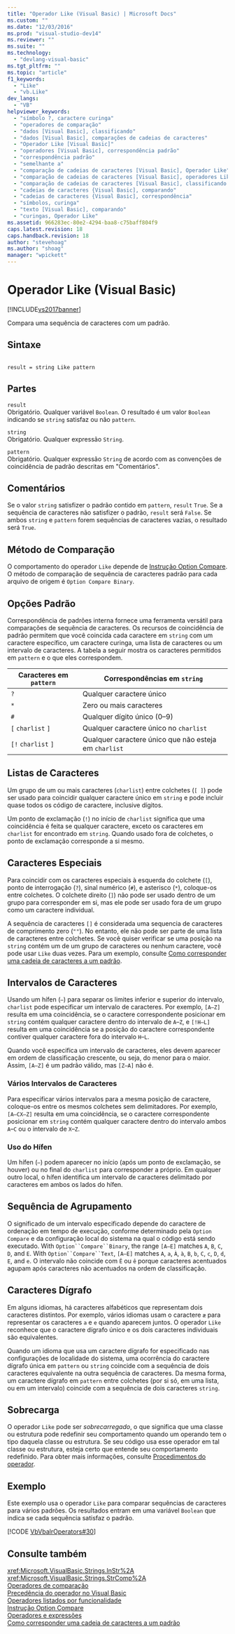 ```yaml
---
title: "Operador Like (Visual Basic) | Microsoft Docs"
ms.custom: ""
ms.date: "12/03/2016"
ms.prod: "visual-studio-dev14"
ms.reviewer: ""
ms.suite: ""
ms.technology: 
  - "devlang-visual-basic"
ms.tgt_pltfrm: ""
ms.topic: "article"
f1_keywords: 
  - "Like"
  - "vb.Like"
dev_langs: 
  - "VB"
helpviewer_keywords: 
  - "símbolo ?, caractere curinga"
  - "operadores de comparação"
  - "dados [Visual Basic], classificando"
  - "dados [Visual Basic], comparações de cadeias de caracteres"
  - "Operador Like [Visual Basic]"
  - "operadores [Visual Basic], correspondência padrão"
  - "correspondência padrão"
  - "semelhante a"
  - "comparação de cadeias de caracteres [Visual Basic], Operador Like"
  - "comparação de cadeias de caracteres [Visual Basic], operadores Like"
  - "comparação de cadeias de caracteres [Visual Basic], classificando dados"
  - "cadeias de caracteres {Visual Basic], comparando"
  - "cadeias de caracteres {Visual Basic], correspondência"
  - "símbolos, curinga"
  - "texto [Visual Basic], comparando"
  - "curingas, Operador Like"
ms.assetid: 966283ec-80e2-4294-baa8-c75baff804f9
caps.latest.revision: 18
caps.handback.revision: 18
author: "stevehoag"
ms.author: "shoag"
manager: "wpickett"
---
```

# Operador Like (Visual Basic)
[!INCLUDE[vs2017banner](../../../csharp/includes/vs2017banner.md)]

Compara uma sequência de caracteres com um padrão.  
  
## Sintaxe  
  
```  
  
result = string Like pattern  
```  
  
## Partes  
 `result`  
 Obrigatório.  Qualquer variável `Boolean`.  O resultado é um valor `Boolean` indicando se `string` satisfaz ou não `pattern`.  
  
 `string`  
 Obrigatório.  Qualquer expressão `String`.  
  
 `pattern`  
 Obrigatório.  Qualquer expressão `String` de acordo com as convenções de coincidência de padrão descritas em "Comentários".  
  
## Comentários  
 Se o valor `string` satisfizer o padrão contido em `pattern`, `result` `True`.  Se a sequência de caracteres não satisfizer o padrão, `result` será  `False`.  Se ambos `string` e `pattern` forem sequências de caracteres vazias, o resultado será `True`.  
  
## Método de Comparação  
 O comportamento do operador `Like` depende de [Instrução Option Compare](../../../visual-basic/language-reference/statements/option-compare-statement.md).  O método de comparação de sequência de caracteres padrão para cada arquivo de origem é `Option Compare Binary`.  
  
## Opções Padrão  
 Correspondência de padrões interna fornece uma ferramenta versátil para comparações de sequência de caracteres.  Os recursos de coincidência de padrão permitem que você coincida cada caractere em `string` com um caractere específico, um caractere curinga, uma lista de caracteres ou um intervalo de caracteres.  A tabela a seguir mostra os caracteres permitidos em `pattern` e o que eles correspondem.  
  
|Caracteres em `pattern`|Correspondências em `string`|  
|-----------------------------|----------------------------------|  
|`?`|Qualquer caractere único|  
|`*`|Zero ou mais caracteres|  
|`#`|Qualquer dígito único \(0–9\)|  
|`[` `charlist` `]`|Qualquer caractere único no `charlist`|  
|`[!` `charlist` `]`|Qualquer caractere único que não esteja em `charlist`|  
  
## Listas de Caracteres  
 Um grupo de um ou mais caracteres \(`charlist`\) entre colchetes \(`[ ]`\) pode ser usado para coincidir qualquer caractere único em `string` e pode incluir quase todos os código de caractere, inclusive dígitos.  
  
 Um ponto de exclamação \(`!`\) no início de `charlist` significa que uma coincidência é feita se qualquer caractere, exceto os caracteres em `charlist` for encontrado em `string`.  Quando usado fora de colchetes, o ponto de exclamação corresponde a si mesmo.  
  
## Caracteres Especiais  
 Para coincidir com os caracteres especiais à esquerda do colchete \(`[`\), ponto de interrogação \(`?`\), sinal numérico \(`#`\), e asterisco \(`*`\), coloque\-os entre colchetes.  O colchete direito \(`]`\) não pode ser usado dentro de um grupo para corresponder em si, mas ele pode ser usado fora de um grupo como um caractere individual.  
  
 A sequência de caracteres `[]` é considerada uma sequencia de caracteres de comprimento zero \(`""`\).  No entanto, ele não pode ser parte de uma lista de caracteres entre colchetes.  Se você quiser verificar se uma posição na `string` contém um de um grupo de caracteres ou nenhum caractere, você pode usar `Like` duas vezes.  Para um exemplo, consulte [Como corresponder uma cadeia de caracteres a um padrão](../../../visual-basic/programming-guide/language-features/operators-and-expressions/how-to-match-a-string-against-a-pattern.md).  
  
## Intervalos de Caracteres  
 Usando um hífen \(`–`\) para separar os limites inferior e superior do intervalo, `charlist` pode especificar um intervalo de caracteres.  Por exemplo, `[A–Z]` resulta em uma coincidência, se o caractere correspondente posicionar em `string` contém qualquer caractere dentro do intervalo de `A`–`Z`, e `[!H–L]` resulta em uma coincidência se a posição do caractere correspondente contiver qualquer caractere fora do intervalo `H`–`L`.  
  
 Quando você especifica um intervalo de caracteres, eles devem aparecer em ordem de classificação crescente, ou seja, do menor para o maior.  Assim, `[A–Z]` é um padrão válido, mas `[Z–A]` não é.  
  
### Vários Intervalos de Caracteres  
 Para especificar vários intervalos para a mesma posição de caractere, coloque\-os entre os mesmos colchetes sem delimitadores.  Por exemplo, `[A–CX–Z]` resulta em uma coincidência, se o caractere correspondente posicionar em `string` contém qualquer caractere dentro do intervalo ambos `A`–`C` ou o intervalo de `X`–`Z`.  
  
### Uso do Hífen  
 Um hífen \(`–`\) podem aparecer no início \(após um ponto de exclamação, se houver\) ou no final do `charlist` para corresponder a próprio.  Em qualquer outro local, o hífen identifica um intervalo de caracteres delimitado por caracteres em ambos os lados do hífen.  
  
## Sequência de Agrupamento  
 O significado de um intervalo especificado depende do caractere de ordenação em tempo de execução, conforme determinado pela `Option` `Compare` e da configuração local do sistema na qual o código está sendo executado.  With `Option``Compare``Binary`, the range `[A–E]` matches `A`, `B`, `C`, `D`, and `E`.  With `Option``Compare``Text`, `[A–E]` matches `A`, `a`, `À`, `à`, `B`, `b`, `C`, `c`, `D`, `d`, `E`, and `e`.  O intervalo não coincide com `Ê` ou `ê` porque caracteres acentuados agupam após caracteres não acentuados na ordem de classificação.  
  
## Caracteres Dígrafo  
 Em alguns idiomas, há caracteres alfabéticos que representam dois caracteres distintos.  Por exemplo, vários idiomas usam o caractere `æ` para representar os caracteres `a` e `e` quando aparecem juntos.  O operador `Like` reconhece que o caractere dígrafo único e os dois caracteres individuais são equivalentes.  
  
 Quando um idioma que usa um caractere dígrafo for especificado nas configurações de localidade do sistema, uma ocorrência do caractere dígrafo única em `pattern` ou `string` coincide com a sequência de dois caracteres equivalente na outra sequência de caracteres.  Da mesma forma, um caractere dígrafo em `pattern` entre colchetes \(por si só, em uma lista, ou em um intervalo\) coincide com a sequência de dois caracteres `string`.  
  
## Sobrecarga  
 O operador `Like` pode ser *sobrecarregado*, o que significa que uma classe ou estrutura pode redefinir seu comportamento quando um operando tem o tipo daquela classe ou estrutura.  Se seu código usa esse operador em tal classe ou estrutura, esteja certo que entende seu comportamento redefinido.  Para obter mais informações, consulte [Procedimentos do operador](../../../visual-basic/programming-guide/language-features/procedures/operator-procedures.md).  
  
## Exemplo  
 Este exemplo usa o operador `Like` para comparar sequências de caracteres para vários padrões.  Os resultados entram em uma variável `Boolean` que indica se cada sequência satisfaz o padrão.  
  
 [!CODE [VbVbalrOperators#30](../CodeSnippet/VS_Snippets_VBCSharp/VbVbalrOperators#30)]  
  
## Consulte também  
 <xref:Microsoft.VisualBasic.Strings.InStr%2A>   
 <xref:Microsoft.VisualBasic.Strings.StrComp%2A>   
 [Operadores de comparação](../../../visual-basic/language-reference/operators/comparison-operators.md)   
 [Precedência do operador no Visual Basic](../../../visual-basic/language-reference/operators/operator-precedence.md)   
 [Operadores listados por funcionalidade](../../../visual-basic/language-reference/operators/operators-listed-by-functionality.md)   
 [Instrução Option Compare](../../../visual-basic/language-reference/statements/option-compare-statement.md)   
 [Operadores e expressões](../../../visual-basic/programming-guide/language-features/operators-and-expressions/index.md)   
 [Como corresponder uma cadeia de caracteres a um padrão](../../../visual-basic/programming-guide/language-features/operators-and-expressions/how-to-match-a-string-against-a-pattern.md)